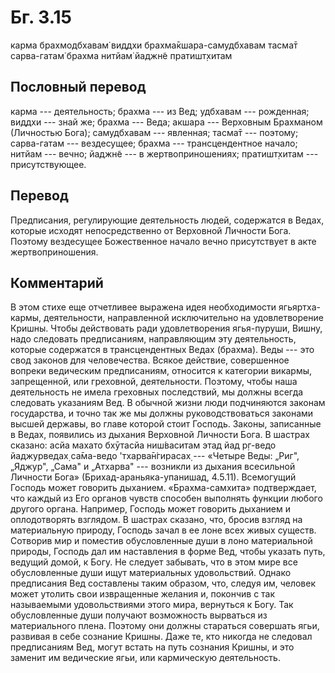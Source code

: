 # Бг. 3.15
карма брахмодбхавам̇ виддхи
брахма̄кшара-самудбхавам
тасма̄т сарва-гатам̇ брахма
нитйам̇ йаджн̃е пратишт̣хитам
## Пословный перевод

карма --- деятельность; брахма --- из Вед; удбхавам --- рожденная;
виддхи --- знай же; брахма --- Веда; акшара --- Верховным Брахманом
(Личностью Бога); самудбхавам --- явленная; тасма̄т --- поэтому;
сарва-гатам --- вездесущее; брахма --- трансцендентное начало; нитйам
--- вечно; йаджн̃е --- в жертвоприношениях; пратишт̣хитам ---
присутствующее.

## Перевод

Предписания, регулирующие деятельность людей, содержатся в Ведах,
которые исходят непосредственно от Верховной Личности Бога. Поэтому
вездесущее Божественное начало вечно присутствует в акте
жертвоприношения.

## Комментарий

В этом стихе еще отчетливее выражена идея необходимости ягьяртха-кармы,
деятельности, направленной исключительно на удовлетворение Кришны. Чтобы
действовать ради удовлетворения ягья-пуруши, Вишну, надо следовать
предписаниям, направляющим эту деятельность, которые содержатся в
трансцендентных Ведах (брахма). Веды --- это свод законов для
человечества. Всякое действие, совершенное вопреки ведическим
предписаниям, относится к категории викармы, запрещенной, или греховной,
деятельности. Поэтому, чтобы наша деятельность не имела греховных
последствий, мы должны всегда следовать указаниям Вед. В обычной жизни
люди подчиняются законам государства, и точно так же мы должны
руководствоваться законами высшей державы, во главе которой стоит
Господь. Законы, записанные в Ведах, появились из дыхания Верховной
Личности Бога. В шастрах сказано: асйа махато бхӯтасйа ниш́васитам этад
йад р̣г-ведо йаджурведах̣ са̄ма-ведо 'тхарва̄н̇гирасах̣ --- «Четыре Веды:
„Риг", „Яджур", „Сама" и „Атхарва" --- возникли из дыхания всесильной
Личности Бога» (Брихад-араньяка-упанишад, 4.5.11). Всемогущий Господь
может говорить дыханием. «Брахма-самхита» подтверждает, что каждый из
Его органов чувств способен выполнять функции любого другого органа.
Например, Господь может говорить дыханием и оплодотворять взглядом. В
шастрах сказано, что, бросив взгляд на материальную природу, Господь
зачал в ее лоне всех живых существ. Сотворив мир и поместив
обусловленные души в лоно материальной природы, Господь дал им
наставления в форме Вед, чтобы указать путь, ведущий домой, к Богу. Не
следует забывать, что в этом мире все обусловленные души ищут
материальных удовольствий. Однако предписания Вед составлены таким
образом, что, следуя им, человек может утолить свои извращенные желания
и, покончив с так называемыми удовольствиями этого мира, вернуться к
Богу. Так обусловленные души получают возможность вырваться из
материального плена. Поэтому они должны стараться совершать ягьи,
развивая в себе сознание Кришны. Даже те, кто никогда не следовал
предписаниям Вед, могут встать на путь сознания Кришны, и это заменит им
ведические ягьи, или кармическую деятельность.

